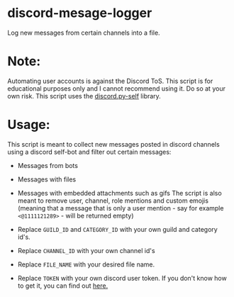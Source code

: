 # discord-mesage-logger
Log new messages from certain channels into a file.

# Note:
Automating user accounts is against the Discord ToS. This script is for educational purposes only and I cannot recommend using it. Do so at your own risk.
This script uses the [discord.py-self](https://github.com/dolfies/discord.py-self) library.

# Usage:
This script is meant to collect new messages posted in discord channels using a discord self-bot and filter out certain messages:
- Messages from bots
- Messages with files
- Messages with embedded attachments such as gifs
The script is also meant to remove user, channel, role mentions and custom emojis (meaning that a message that is only a user mention - say for example `<@1111121289>` - will be returned empty)

- Replace `GUILD_ID` and `CATEGORY_ID` with your own guild and category id's.
- Replace `CHANNEL_ID` with your own channel id's
- Replace `FILE_NAME` with your desired file name.
- Replace `TOKEN` with your own discord user token. If you don't know how to get it, you can find out [here.](https://gist.github.com/MarvNC/e601f3603df22f36ebd3102c501116c6)
